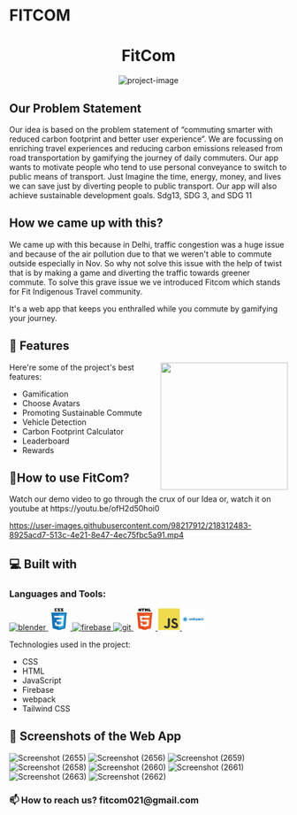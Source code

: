 # FITCOM

<h1 align="center" id="title">FitCom</h1>

<p align="center"><img src="https://socialify.git.ci/rishsans/FitCom-LeanInHacks/image?description=1&descriptionEditable=Travel%20smarter%20with%20reduced%20carbon%20footprint%20with%20Team%20Interstell%20-her%0A%0A%0A%0A%20Say%20Yes%20to%20Clean%20Skies%2C%20No%20to%20Polluted%20Lies.&font=Inter&logo=https%3A%2F%2Fi0.wp.com%2Fifapa.net%2Fwp-content%2Fuploads%2F2019%2F10%2Fsdgwheel1.jpg%3Ffit%3D535%252C534%26ssl%3D1&name=1&pattern=Solid&theme=Dark" alt="project-image"></p>


<h2> Our Problem Statement </h2>
<p id="description">
 Our idea is based on the problem statement of “commuting smarter with reduced carbon footprint and better user experience”. We are focussing on enriching travel experiences and reducing carbon emissions released from road transportation by gamifying the journey of daily commuters. Our app wants to motivate people who tend to use personal conveyance to switch to public means of transport. Just Imagine the time, energy, money, and lives we can save just by diverting people to public transport. Our app will also achieve sustainable development goals.
Sdg13, SDG 3, and SDG 11
</p>

<h2> How we came up with this? </h2>
<p id="description">
We came up with this because in Delhi, traffic congestion was a huge issue and because of the air pollution due to that we weren't able to commute outside especially in Nov. So why not solve this issue with the help of twist that is by making a game and diverting the traffic towards greener commute.
To solve this grave issue we ve introduced Fitcom which stands for Fit Indigenous Travel community.

It's a  web app that keeps you enthralled while you commute by gamifying your journey.

</p> 
  
<h2>🧐 Features</h2>
<img align="right" width="230" height="230" src="https://www.linkpicture.com/q/logo_560.png">


Here're some of the project's best features:

*  Gamification
*  Choose Avatars
*  Promoting Sustainable Commute
*  Vehicle Detection
*  Carbon Footprint Calculator
*  Leaderboard
*  Rewards

  
 <h2>🚀How to use FitCom? </h2>
 
<p id="description">Watch our demo video to go through the crux of our Idea or, watch it on youtube at https://youtu.be/ofH2d50hoi0</p>

https://user-images.githubusercontent.com/98217912/218312483-8925acd7-513c-4e21-8e47-4ec75fbc5a91.mp4

 
<h2>💻 Built with</h2>
<h3 align="left">Languages and Tools:</h3>
<p align="left"> 
 <a href="https://angular.io" target="_blank" rel="noreferrer"><a href="https://www.blender.org/" target="_blank" rel="noreferrer"> <img src="https://download.blender.org/branding/community/blender_community_badge_white.svg" alt="blender" width="40" height="40"/> </a>   <a href="https://www.w3schools.com/css/" target="_blank" rel="noreferrer"> <img src="https://raw.githubusercontent.com/devicons/devicon/master/icons/css3/css3-original-wordmark.svg" alt="css3" width="40" height="40"/> </a>   <a href="https://firebase.google.com/" target="_blank" rel="noreferrer"> <img src="https://www.vectorlogo.zone/logos/firebase/firebase-icon.svg" alt="firebase" width="40" height="40"/> </a> <a href="https://git-scm.com/" target="_blank" rel="noreferrer"> <img src="https://www.vectorlogo.zone/logos/git-scm/git-scm-icon.svg" alt="git" width="40" height="40"/> </a> <a href="https://www.w3.org/html/" target="_blank" rel="noreferrer"> <img src="https://raw.githubusercontent.com/devicons/devicon/master/icons/html5/html5-original-wordmark.svg" alt="html5" width="40" height="40"/> </a> <a href="https://developer.mozilla.org/en-US/docs/Web/JavaScript" target="_blank" rel="noreferrer"> <img src="https://raw.githubusercontent.com/devicons/devicon/master/icons/javascript/javascript-original.svg" alt="javascript" width="40" height="40"/> </a> <a href="https://webpack.js.org" target="_blank" rel="noreferrer"> <img src="https://raw.githubusercontent.com/devicons/devicon/d00d0969292a6569d45b06d3f350f463a0107b0d/icons/webpack/webpack-original-wordmark.svg" alt="webpack" width="40" height="40"/> </a> </p>

Technologies used in the project:

*   CSS
*   HTML
*   JavaScript
*   Firebase
*   webpack
*   Tailwind CSS
 
<h2>📲 Screenshots of the Web App</h2>

![Screenshot (2655)](https://user-images.githubusercontent.com/97434896/222970912-459c1051-9538-4de2-b94c-feff38f1e908.png)
![Screenshot (2656)](https://user-images.githubusercontent.com/97434896/222970924-72054abc-a33a-49b2-a919-e80e3e42c282.png)
![Screenshot (2659)](https://user-images.githubusercontent.com/97434896/222970934-d25e036f-d011-435d-92fe-c0fda83c8f7e.png)
![Screenshot (2658)](https://user-images.githubusercontent.com/97434896/222970946-3888f6cb-1e2c-4ee3-a689-86c8e55d95b5.png)
![Screenshot (2660)](https://user-images.githubusercontent.com/97434896/222970950-7eba5065-14fe-4531-9dd5-9348fcad3176.png)
![Screenshot (2661)](https://user-images.githubusercontent.com/97434896/222970959-cd269f7a-c8c2-432e-9054-22c61f4083be.png)
![Screenshot (2663)](https://user-images.githubusercontent.com/97434896/222970974-766c357c-a66e-47c7-87fd-19514bf17c07.png)
![Screenshot (2662)](https://user-images.githubusercontent.com/97434896/222970985-8daa5094-5cfb-4f4d-868f-c5f8a9bc7053.png)

<h3>📫 How to reach us? fitcom021@gmail.com </h3>



